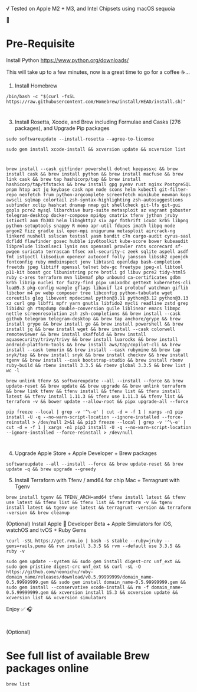 √ Tested on Apple M2 + M3, and Intel Chipsets using macOS sequoia

🍎

# Pre-Requisite

Install Python https://www.python.org/downloads/

This will take up to a few minutes, now is a great time to go for a coffee ☕...

1. Install Homebrew

```ShellSession
/bin/bash -c "$(curl -fsSL https://raw.githubusercontent.com/Homebrew/install/HEAD/install.sh)"
```

#

3. Install Rosetta, Xcode, and Brew including Formulae and Casks (276 packages), and Upgrade Pip packages

```ShellSession
sudo softwareupdate --install-rosetta --agree-to-license
```

```ShellSession
sudo gem install xcode-install && xcversion update && xcversion list
```

#

```ShellSession
brew install --cask gitfinder powershell dotnet keepassxc && brew install cask && brew install python && brew install macfuse && brew link cask && brew tap hashicorp/tap && brew install hashicorp/tap/tfstacks && brew install gpg pyenv rust nginx PostgreSQL pnpm htop act jq keybase cask npm node scons helm kubectl git-filter-repo neofetch frum python-argcomplete screenfetch minikube newman kops awscli sqlmap colortail zsh-syntax-highlighting zsh-autosuggestions subfinder xclip hashcat dnsmap nmap git shellcheck git-lfs git-gui gopls pcre2 mysql libarchive burp-suite metasploit az vagrant gobuster telegram-desktop docker-compose mpi4py cmatrix tfenv jython jruby istioctl aom fb303 helm libnghttp2 six apr fbthrift icu4c krb5 libpng python-setuptools snappy R mono apr-util fdupes imath libpq node argon2 fizz gradle isl open-mpi oniguruma metasploit aircrack-ng linkerd nushell sslscan testssl yasm bandit c7n cargo-audit cyrus-sasl dcfldd flawfinder gosec hubble ipv6toolkit kube-score bower kubeaudit libprelude libxmlsec1 lynis nss opensaml prowler rats scorecard sf-pwgen suricata terrascan tfsec xml-security-c zeek sqlite aspell asdf fmt istioctl libsodium openexr autoconf folly jansson libssh2 openjdk fontconfig ruby mmdbinspect jenv libtasn1 openldap bash-completion freetds jpeg libtiff openssl telnet bdw-gc freetype jpeg-xl libtool p11-kit boost gcc libunistring pcre brotli gd libuv pcre2 tidy-html5 ruby c-ares terraform mvn libvmaf php unbound ca-certificates gdbm krb5 libzip nuclei tor fuzzy-find pipx unixodbc gettext kubernetes-cli lua@5.3 pkg-config wangle gflags libavif lz4 protobuf watchman giflib libcbor m4 pv webp composer tree libconfig python-tabulate wget coreutils glog libevent mpdecimal python@3.11 python@3.12 python@3.13 xz curl gmp libffi mpfr yarn gnutls libfido2 mycli readline zstd grep libidn2 gh rtmpdump double-conversion guile liblinear emacs libmpc nettle screenresolution zsh zsh-completions && brew install --cask github telegram telegram-desktop && brew tap anchore/grype && brew install grype && brew install go && brew install powershell && brew install jq && brew install wget && brew install --cask colorwell remoteviewer && brew install skaffold && brew install aquasecurity/trivy/trivy && brew install luarocks && brew install android-platform-tools && brew install aws/tap/copilot-cli && brew install --cask temurin && brew install --cask rubymine && brew tap snyk/tap && brew install snyk && brew install checkov && brew install tgenv && brew install --cask bootstrap-studio && brew install rbenv ruby-build && rbenv install 3.3.5 && rbenv global 3.3.5 && brew list | wc -l
```

```ShellSession
brew unlink tfenv && softwareupdate --all --install --force && brew update-reset && brew update && brew upgrade && brew unlink terraform && brew link tfenv && tfenv install && tfenv list && tfenv install latest && tfenv install 1.11.3 && tfenv use 1.11.3 && tfenv list && terraform -v && bower update --allow-root && pipx upgrade-all --force
```

```ShellSession
pip freeze --local | grep -v '^\-e' | cut -d = -f 1 | xargs -n1 pip install -U -q --no-warn-script-location --ignore-installed --force-reinstall > /dev/null 2>&1 && pip3 freeze --local | grep -v '^\-e' | cut -d = -f 1 | xargs -n1 pip3 install -U -q --no-warn-script-location --ignore-installed --force-reinstall > /dev/null
```

#

4. Upgrade Apple Store + Apple Developer + Brew packages

```ShellSession
softwareupdate --all --install --force && brew update-reset && brew update -q && brew upgrade --greedy
```

5. Install Terraform with Tfenv / amd64 for chip Mac + Terragrunt with Tgenv

```ShellSession
brew install tgenv && TFENV_ARCH=amd64 tfenv install latest && tfenv use latest && tfenv list && tfenv list && terraform -v && tgenv install latest && tgenv use latest && terragrunt -version && terraform -version && brew cleanup

```

(Optional) Install Apple 🍏 Developer Beta + Apple Simulators for iOS, watchOS and tvOS + Ruby Gems

```ShellSession
\curl -sSL https://get.rvm.io | bash -s stable --ruby=jruby --gems=rails,puma && rvm install 3.3.5 && rvm --default use 3.3.5 && ruby -v
```

```ShellSession
sudo gem update --system && sudo gem install digest-crc unf_ext && sudo gem pristine digest-crc unf_ext && curl -sL -O https://github.com/neonichu/ruby-domain_name/releases/download/v0.5.99999999/domain_name-0.5.99999999.gem && sudo gem install domain_name-0.5.99999999.gem && sudo gem install --conservative xcode-install && rm -f domain_name-0.5.99999999.gem && xcversion install 15.3 && xcversion update && xcversion list && xcversion simulators
```

Enjoy ✅ 🎧

#

(Optional)

# See full list of available Brew packages online

```ShellSession
brew list
```
